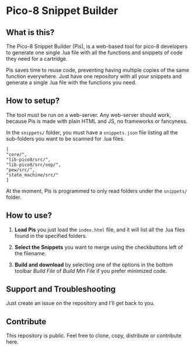 # Pico-8 Snippet Builder

## What is this?

The Pico-8 Snippet Builder (Pis), is a web-based tool for pico-8 developers to generate one single .lua file with all the functions and snippets of code they need for a cartridge.

Pis saves time to reuse code, preventing having multiple copies of the same function everywhere. Just have one repository with all your snippets and generate a single .lua file with the functions you need.

## How to setup?

The tool must be run on a web-server. Any web-server should work, because Pis is made with plain HTML and JS, no frameworks or fancyness.

In the ```snippets/``` folder, you must have a ```snippets.json``` file listing all the sub-folders you want to be scanned for .lua files.

    
    [
    "core/",
    "lib-pico8/src/",
    "lib-pico8/src/oop/",
    "pew/src/",
    "state_machine/src/"
    ]
    

At the moment, Pis is programmed to only read folders under the ```snippets/``` folder. 

## How to use?

1.  **Load Pis** you just load the ```index.html``` file, and it will list all the .lua files found in the specified folders.

2.  **Select the Snippets** you want to merge using the checkbuttons left of the filename.
  
3.  **Build and download** by selecting one of the options in the bottom toolbar *Build File* of *Build Min File* if you prefer minimized code.

## Support and Troubleshooting

Just create an issue on the repository and I'll get back to you.

## Contribute

This repository is public. Feel free to clone, copy, distribute or contribute here.
